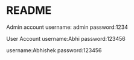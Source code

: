 # README

Admin account
username: admin
password:1234




User Account
username:Abhi
password:123456


username:Abhishek
password:123456

